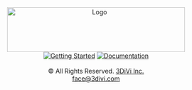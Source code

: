 <div align="center">
    <a href="https://face.3divi.com"><img src="https://download.3divi.com/facesdk/img/3divi_logo.png" width="400" height="100" title="3DiVi Logo" alt="Logo"></a>
    <br/>
    <a href="https://docs.facesdk.3divi.com/docs/getting_started"><img src="https://download.3divi.com/facesdk/img/get_started_button.png" title="3DiVi Getting Started" alt="Getting Started"></a>
    <a href="https://docs.facesdk.3divi.com/docs/"><img src="https://download.3divi.com/facesdk/img/doc_button.png" title="3DiVi Documentation" alt="Documentation"></a>
</div>

<br/>
<div align="center">
    © All Rights Reserved. <a href="https://3divi.com/">3DiVi Inc.</a>
    <br/>
    <a href="mailto: face@3divi.com">face@3divi.com</a>
</div>
